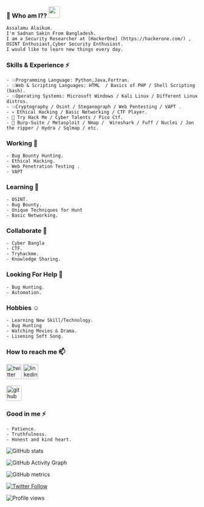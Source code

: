 ### 👼 Who am I?? <img src="https://media.giphy.com/media/WUlplcMpOCEmTGBtBW/giphy.gif" width="30">
    Assalamu Alaikum.
    I'm Sadnan Sakin From Bangladesh.
    I am a Security Researcher at [HackerOne] (https://hackerone.com/) , OSINT Enthusiast,Cyber Security Enthusiast.
    I would like to learn new things every day.
    
### Skills & Experience ⚡
    - 💥Programming Language: Python,Java,Fortran.
    - 💥Web & Scripting Languages: HTML  / Basics of PHP / Shell Scripting (bash).
    - 💥Operating Systems: Microsoft Windows / Kali Linux / Different Linux distros.
    - 💥Cryptography / Osint / Steganograph / Web Pentesting / VAPT .
    - 💀 Ethical Hacking / Basic Networking / CTF Player.
    - 👀 Try Hack Me / Cyber Talents / Pico Ctf.
    - 💪 Burp-Suite / Metasploit / Nmap /  Wireshark / Fuff / Nuclei / Jon the ripper / Hydra / Sqlmap / etc.

### Working 🔭
    - Bug Bounty Hunting.
    - Ethical Hacking.
    - Web Penetration Testing .
    - VAPT
### Learning 🌱
    - OSINT.
    - Bug Bounty.
    - Unique Techniques for Hunt
    - Basic Networking.

### Collaborate 👯
    - Cyber Bangla
    - CTF.
    - Tryhackme.
    - Knowledge Sharing.
    
### Looking For Help 🤔
    - Bug Hunting.
    - Automation. 
    
### Hobbies ☺️
    - Learning New Skill/Technology.
    - Bug Hunting
    - Watching Movies & Drama.
    - Lisening Soft Song.
    
### How to reach me 📫
   [<img src='https://cdn.jsdelivr.net/npm/simple-icons@3.0.1/icons/twitter.svg' alt='twitter' height='40'>](https://twitter.com/sadnansakin)
   [<img src='https://cdn.jsdelivr.net/npm/simple-icons@3.0.1/icons/linkedin.svg' alt='linkedin' height='40'>](https://www.linkedin.com/in/sadnan-sakin-54007521a/)
   
   [<img src='https://cdn.jsdelivr.net/npm/simple-icons@3.0.1/icons/github.svg' alt='github' height='40'>](https://github.com/sadnansakin)


### Good in me ⚡
    - Patience.
    - Truthfulness.
    - Honest and kind heart.


![GitHub stats](https://github-readme-stats.vercel.app/api?username=sadnansakin&show_icons=true&theme=dark&title_color=ffffff&icon_color=bb2acf&text_color=daf7dc&bg_color=151515)

![GitHub Activity Graph](https://activity-graph.herokuapp.com/graph?username=sadnansakin)

![GitHub metrics](https://metrics.lecoq.io/sadnansakin)

[![Twitter Follow](https://img.shields.io/twitter/follow/sadnansakin?color=1DA1F2&logo=twitter&style=for-the-badge)](https://twitter.com/intent/follow?original_referer=https%3A%2F%2Fgithub.com%2F0xRh1d0Y&screen_name=sadnansakin)

![Profile views](https://gpvc.arturio.dev/sadnansakin)
